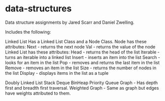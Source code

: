 # data-structures
Data structure assignments by Jared Scarr and Daniel Zwelling.

Includes the following:

Linked List
    Has a Linked List Class and a Node Class.
    Node has these attributes:
        Next - returns the next node
        Val - returns the value of the node
    Linked List has these attributes:
        Head - returns the head of the list
        Iterable - turns an iterable into a linked list
        Insert - inserts an item into the list
        Search - looks for an item in the list
        Pop - removes and returns the last item in the list
        Remove - removes an item in the list
        Size - returns the number of nodes in the list
        Display - displays items in the list as a tuple

Doubly Linked List
Stack
Deque
BinHeap
Priority Queue
Graph - Has depth first and breadth first traversal.
Weighted Graph - Same as graph but edges have weights attributed to them.
